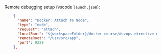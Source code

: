 Remote debugging setup (vscode `launch.json`):

```json
    {
      "name": "Docker: Attach to Node",
      "type": "node",
      "request": "attach",
      "localRoot": "${workspaceFolder}/docker-course/devops-directive-docker-course/05-example-web-application/api-node",
      "remoteRoot": "/usr/src/app",
      "port": 9229
    },
```